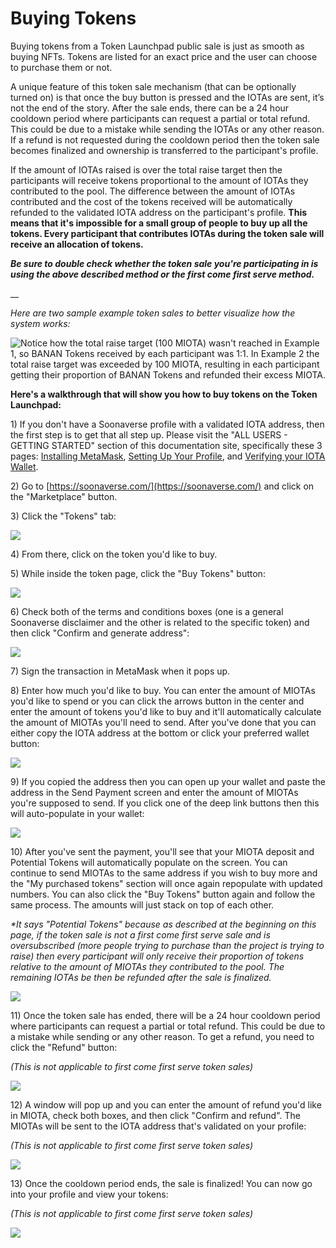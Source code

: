# Buying Tokens

Buying tokens from a Token Launchpad public sale is just as smooth as buying NFTs. Tokens are listed for an exact price and the user can choose to purchase them or not.

A unique feature of this token sale mechanism (that can be optionally turned on) is that once the buy button is pressed and the IOTAs are sent, it’s not the end of the story. After the sale ends, there can be a 24 hour cooldown period where participants can request a partial or total refund. This could be due to a mistake while sending the IOTAs or any other reason. If a refund is not requested during the cooldown period then the token sale becomes finalized and ownership is transferred to the participant's profile.

If the amount of IOTAs raised is over the total raise target then the participants will receive tokens proportional to the amount of IOTAs they contributed to the pool. The difference between the amount of IOTAs contributed and the cost of the tokens received will be automatically refunded to the validated IOTA address on the participant's profile. **This means that it's impossible for a small group of people to buy up all the tokens. Every participant that contributes IOTAs during the token sale will receive an allocation of tokens.**

_**Be sure to double check whether the token sale you're participating in is using the above described method or the first come first serve method.**_

__

_Here are two sample example token sales to better visualize how the system works:_

![Notice how the total raise target (100 MIOTA) wasn't reached in Example 1, so BANAN Tokens received by each participant was 1:1. In Example 2 the total raise target was exceeded by 100 MIOTA, resulting in each participant getting their proportion of BANAN Tokens and refunded their excess MIOTA.](<../.gitbook/assets/image (33).png>)



**Here's a walkthrough that will show you how to buy tokens on the Token Launchpad:**



1\) If you don't have a Soonaverse profile with a validated IOTA address, then the first step is to get that all step up. Please visit the "ALL USERS - GETTING STARTED" section of this documentation site, specifically these 3 pages: [Installing MetaMask](../all-users-getting-started/installing-metamask/), [Setting Up Your Profile](../all-users-getting-started/setting-up-your-profile/), and [Verifying your IOTA Wallet](../all-users-getting-started/verifying-your-iota-wallet.md).

2\) Go to [https://soonaverse.com/](https://soonaverse.com/) and click on the "Marketplace" button.

3\) Click the "Tokens" tab:

![](<../.gitbook/assets/image (36).png>)

4\) From there, click on the token you'd like to buy.

5\) While inside the token page, click the "Buy Tokens" button:

![](<../.gitbook/assets/image (15).png>)

6\) Check both of the terms and conditions boxes (one is a general Soonaverse disclaimer and the other is related to the specific token) and then click "Confirm and generate address":

![](<../.gitbook/assets/image (37).png>)

7\) Sign the transaction in MetaMask when it pops up.

8\) Enter how much you'd like to buy. You can enter the amount of MIOTAs you'd like to spend or you can click the arrows button in the center and enter the amount of tokens you'd like to buy and it'll automatically calculate the amount of MIOTAs you'll need to send. After you've done that you can either copy the IOTA address at the bottom or click your preferred wallet button:

![](<../.gitbook/assets/image (9).png>)

9\) If you copied the address then you can open up your wallet and paste the address in the Send Payment screen and enter the amount of MIOTAs you're supposed to send. If you click one of the deep link buttons then this will auto-populate in your wallet:

![](<../.gitbook/assets/image (28).png>)

10\) After you've sent the payment, you'll see that your MIOTA deposit and Potential Tokens will automatically populate on the screen. You can continue to send MIOTAs to the same address if you wish to buy more and the "My purchased tokens" section will once again repopulate with updated numbers. You can also click the "Buy Tokens" button again and follow the same process. The amounts will just stack on top of each other.

_\*It says "Potential Tokens" because as described at the beginning on this page, if the token sale is not a first come first serve sale and is oversubscribed (more people trying to purchase than the project is trying to raise) then every participant will only receive their proportion of tokens relative to the amount of MIOTAs they contributed to the pool. The remaining IOTAs be then be refunded after the sale is finalized._

![](<../.gitbook/assets/image (35).png>)

11\) Once the token sale has ended, there will be a 24 hour cooldown period where participants can request a partial or total refund. This could be due to a mistake while sending or any other reason. To get a refund, you need to click the "Refund" button:

_(This is not applicable to first come first serve token sales)_

![](<../.gitbook/assets/image (1) (1).png>)

12\) A window will pop up and you can enter the amount of refund you'd like in MIOTA, check both boxes, and then click "Confirm and refund". The MIOTAs will be sent to the IOTA address that's validated on your profile:

_(This is not applicable to first come first serve token sales)_

![](<../.gitbook/assets/image (11).png>)

13\) Once the cooldown period ends, the sale is finalized! You can now go into your profile and view your tokens:

_(This is not applicable to first come first serve token sales)_

![](<../.gitbook/assets/image (3).png>)

